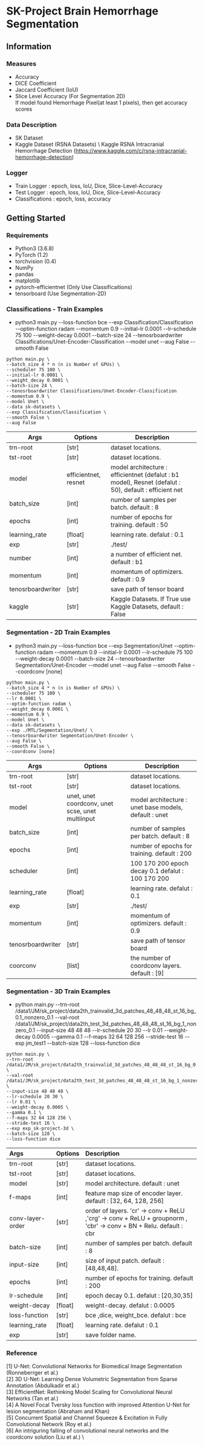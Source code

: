 # SK-Project Brain Hemorrhage Segmentation 


## Information
### Measures
- Accuracy
- DICE Coefficient
- Jaccard Coefficient (IoU)
- Slice Level Accuracy (For Segmentation 2D) \
  If model found Hemorrhage Pixel(at least 1 pixels), then get accuracy scores

### Data Description 
- SK Dataset
- Kaggle Dataset (RSNA Datasets) \ 
  Kaggle RSNA Intracranial Hemorrhage Detection (https://www.kaggle.com/c/rsna-intracranial-hemorrhage-detection) 

### Logger
- Train Logger       : epoch, loss, IoU, Dice, Slice-Level-Accuracy
- Test Logger        : epoch, loss, IoU, Dice, Slice-Level-Accuracy
- Classifications : epoch, loss, accuracy

## Getting Started
### Requirements
- Python3 (3.6.8)
- PyTorch (1.2)
- torchvision (0.4)
- NumPy
- pandas
- matplotlib
- pytorch-efficientnet (Only Use Classificaitions)
- tensorboard (Use Segmentation-2D)

### Classifications - Train Examples
* python3 main.py  --loss-function bce --exp Classification/Classification --optim-function radam --momentum 0.9 --initial-lr 0.0001 --lr-schedule 75 100 --weight-decay 0.0001 --batch-size 24 --tenosrboardwriter Classifications/Unet-Encoder-Classification --model unet --aug False --smooth False

```
python main.py \
--batch_size 4 * n (n is Number of GPUs) \
--scheduler 75 100 \
--initial-lr 0.0001 \
--weight_decay 0.0001 \
--batch-size 24 \
--tenosrboardwriter Classifications/Unet-Encoder-Classification
--momentum 0.9 \
--model Unet \
--data sk-datasets \
--exp Classification/Classification \
--smooth False \
--aug False  
```
| Args 	| Options 	| Description 	|
|---------|--------|----------------------------------------------------|
| trn-root 	|  [str] 	| dataset locations. 	|
| tst-root | [str] | dataset locations. |
| model 	| efficientnet, resnet	| model architecture : efficientnet (defalut : b1 model), Resnet (defalut : 50), default : efficient net	|
| batch_size 	| [int] 	| number of samples per batch. default : 8|
| epochs 	| [int] 	| number of epochs for training. default : 50|
| learning_rate 	| [float] 	| learning rate. defalut : 0.1	|
| exp 	| [str] 	| ./test/	|
| number | [int] | a number of efficient net. default : b1 |
| momentum | [int] | momentum of optimizers. default : 0.9 |
| tenosrboardwriter | [str] | save path of tensor board |
| kaggle | [str] | Kaggle Datasets. If True use Kaggle Datasets, default : False |

### Segmentation - 2D Train Examples
* python3 main.py  --loss-function bce --exp Segmentation/Unet --optim-function radam --momentum 0.9 --initial-lr 0.0001 --lr-schedule 75 100 --weight-decay 0.0001 --batch-size 24 --tenosrboardwriter Segmentation/Unet-Encoder --model unet --aug False --smooth False --coordconv [none] 

```
python main.py \
--batch_size 4 * n (n is Number of GPUs) \
--scheduler 75 100 \
--lr 0.0001 \
--optim-function radam \
--weight_decay 0.0001 \
--momentum 0.9 \
--model Unet \
--data sk-datasets \
--exp ./MTL/Segmentation/Unet/ \
--tenosrboardwriter Segmentation/Unet-Encoder \
--aug False \
--smooth False \
--coordconv [none] 
```
| Args 	| Options 	| Description 	|
|---------|--------|----------------------------------------------------|
| trn-root 	|  [str] 	| dataset locations. 	|
| tst-root | [str] | dataset locations. |
| model 	| unet, unet coordconv, unet scse, unet multiinput	| model architecture : unet base models, default : unet	|
| batch_size 	| [int] 	| number of samples per batch. default : 8|
| epochs 	| [int] 	| number of epochs for training. default : 200|
| scheduler 	| [int]	| 100 170 200 epoch decay 0.1 	defalut : 100 170 200|
| learning_rate 	| [float] 	| learning rate. defalut : 0.1	|
| exp 	| [str] 	| ./test/	|
| momentum | [int] | momentum of optimizers. default : 0.9 |
| tenosrboardwriter | [str] | save path of tensor board |
| coorconv | [list] | the number of coordconv layers. default : [9] |

### Segmentation - 3D Train Examples
* python main.py --trn-root /data1/JM/sk_project/data2th_trainvalid_3d_patches_48_48_48_st_16_bg_0.1_nonzero_0.1 --val-root /data1/JM/sk_project/data2th_test_3d_patches_48_48_48_st_16_bg_1_nonzero_0.1 --input-size 48 48 48 --lr-schedule 20 30 --lr 0.01 --weight-decay 0.0005 --gamma 0.1 --f-maps 32 64 128 256 --stride-test 16 --exp jm_test1 --batch-size 128 --loss-function dice

```
python main.py \
--trn-root /data1/JM/sk_project/data2th_trainvalid_3d_patches_48_48_48_st_16_bg_0.1_nonzero_0.1 \
--val-root /data1/JM/sk_project/data2th_test_3d_patches_48_48_48_st_16_bg_1_nonzero_0.1 \
--input-size 48 48 48 \
--lr-schedule 20 30 \
--lr 0.01 \
--weight-decay 0.0005 \
--gamma 0.1 \
--f-maps 32 64 128 256 \
--stride-test 16 \
--exp exp_sk-project-3d \
--batch-size 128 \
--loss-function dice
```

| Args 	| Options 	| Description 	|
|:---------|:--------|:----------------------------------------------------|
| trn-root 	|  [str] 	| dataset locations. 	|
| tst-root | [str] | dataset locations. |
| model 	| [str] | model architecture.  default : unet |
| f-maps 	| [int] |feature map size of encoder layer.  default : [32, 64, 128, 256]	 |
| conv-layer-order 	| [str] | order of layers.  'cr' -> conv + ReLU ,'crg' -> conv + ReLU + groupnorm , 'cbr' -> conv + BN + Relu.   default : cbr	|
| batch-size 	| [int] 	| number of samples per batch. default : 8  |
| input-size 	| [int] 	| size of input patch. default : [48,48,48].   |
| epochs 	| [int] 	| number of epochs for training. default : 200  |
| lr-schedule 	| [int]	| epoch decay 0.1. 	defalut : [20,30,35]  |
| weight-decay 	| [float]	| weight-decay. 	defalut : 0.0005|
| loss-function 	| [str]	| bce ,dice, weight_bce.  defalut : bce  |
| learning_rate 	| [float] 	| learning rate. defalut : 0.1	|
| exp 	| [str] 	| save folder name.  |


### Reference
[1] U-Net: Convolutional Networks for Biomedical Image Segmentation (Ronneberrger et al.) \
[2] 3D U-Net: Learning Dense Volumetric Segmentation from Sparse Annotation (Abdulkadir et al.) \
[3] EfficientNet: Rethinking Model Scaling for Convolutional Neural Networks (Tan et al.) \
[4] A Novel Focal Tversky loss function with improved Attention U-Net for lesion segmentation (Abraham and Khan) \
[5] Concurrent Spatial and Channel Squeeze & Excitation in Fully Convolutional Network (Roy et al.) \
[6] An intriguring falling of convolutional neural networks and the coordconv solution (Liu et al.) \







